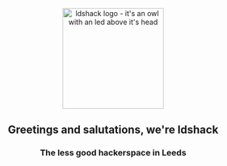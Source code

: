 <p align="center">
  <img width="200" height="200" alt="ldshack logo - it's an owl with an led above it's head" src="https://www.ldshack.org/img/logo.svg">
</p>

<h2 align="center">Greetings and salutations, we're ldshack</h2>
<h3 align="center">The less good hackerspace in Leeds</h3>
